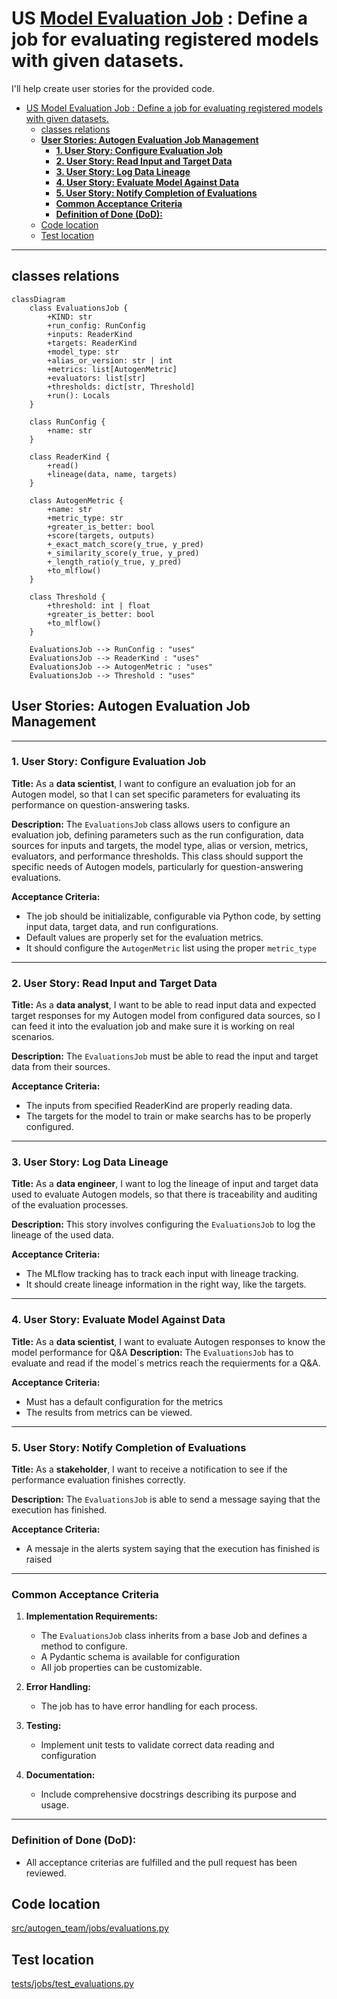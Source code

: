 
# US [Model Evaluation Job](./backlog_llmlops_regresion.md) : Define a job for evaluating registered models with given datasets.
I'll help create user stories for the provided code.


- [US Model Evaluation Job : Define a job for evaluating registered models with given datasets.](#us-model-evaluation-job--define-a-job-for-evaluating-registered-models-with-given-datasets)
  - [classes relations](#classes-relations)
  - [**User Stories: Autogen Evaluation Job Management**](#user-stories-autogen-evaluation-job-management)
    - [**1. User Story: Configure Evaluation Job**](#1-user-story-configure-evaluation-job)
    - [**2. User Story: Read Input and Target Data**](#2-user-story-read-input-and-target-data)
    - [**3. User Story: Log Data Lineage**](#3-user-story-log-data-lineage)
    - [**4. User Story: Evaluate Model Against Data**](#4-user-story-evaluate-model-against-data)
    - [**5. User Story: Notify Completion of Evaluations**](#5-user-story-notify-completion-of-evaluations)
    - [**Common Acceptance Criteria**](#common-acceptance-criteria)
    - [**Definition of Done (DoD):**](#definition-of-done-dod)
  - [Code location](#code-location)
  - [Test location](#test-location)

------------

## classes relations

```mermaid
classDiagram
    class EvaluationsJob {
        +KIND: str
        +run_config: RunConfig
        +inputs: ReaderKind
        +targets: ReaderKind
        +model_type: str
        +alias_or_version: str | int
        +metrics: list[AutogenMetric]
        +evaluators: list[str]
        +thresholds: dict[str, Threshold]
        +run(): Locals
    }

    class RunConfig {
        +name: str
    }

    class ReaderKind {
        +read()
        +lineage(data, name, targets)
    }

    class AutogenMetric {
        +name: str
        +metric_type: str
        +greater_is_better: bool
        +score(targets, outputs)
        +_exact_match_score(y_true, y_pred)
        +_similarity_score(y_true, y_pred)
        +_length_ratio(y_true, y_pred)
        +to_mlflow()
    }

    class Threshold {
        +threshold: int | float
        +greater_is_better: bool
        +to_mlflow()
    }

    EvaluationsJob --> RunConfig : "uses"
    EvaluationsJob --> ReaderKind : "uses"
    EvaluationsJob --> AutogenMetric : "uses"
    EvaluationsJob --> Threshold : "uses"

```

## **User Stories: Autogen Evaluation Job Management**

---

### **1. User Story: Configure Evaluation Job**

**Title:**
As a **data scientist**, I want to configure an evaluation job for an Autogen model, so that I can set specific parameters for evaluating its performance on question-answering tasks.

**Description:**
The `EvaluationsJob` class allows users to configure an evaluation job, defining parameters such as the run configuration, data sources for inputs and targets, the model type, alias or version, metrics, evaluators, and performance thresholds. This class should support the specific needs of Autogen models, particularly for question-answering evaluations.

**Acceptance Criteria:**

- The job should be initializable, configurable via Python code, by setting input data, target data, and run configurations.
- Default values are properly set for the evaluation metrics.
- It should configure the `AutogenMetric` list using the proper  `metric_type`

---

### **2. User Story: Read Input and Target Data**

**Title:**
As a **data analyst**, I want to be able to read input data and expected target responses for my Autogen model from configured data sources, so I can feed it into the evaluation job and make sure it is working on real scenarios.

**Description:**
The  `EvaluationsJob` must be able to read the input and target data from their sources.

**Acceptance Criteria:**

- The inputs from specified ReaderKind are properly reading data.
- The targets for the model  to train or make searchs has to be properly configured.
---

### **3. User Story: Log Data Lineage**

**Title:**
As a **data engineer**, I want to log the lineage of input and target data used to evaluate Autogen models, so that there is traceability and auditing of the evaluation processes.

**Description:**
This story involves configuring the  `EvaluationsJob` to log the lineage of the used data.

**Acceptance Criteria:**

- The MLflow tracking has to track each input with lineage tracking.
- It should create lineage information in the right way, like the targets.

---

### **4. User Story: Evaluate Model Against Data**

**Title:**
As a **data scientist**, I want to evaluate Autogen responses to know the model performance for Q&A
**Description:**
The  `EvaluationsJob` has to evaluate and read if the model´s metrics reach the requierments for a Q&A.

**Acceptance Criteria:**

- Must has a default configuration for the metrics
- The results from metrics can be viewed.

---

### **5. User Story: Notify Completion of Evaluations**

**Title:**
As a **stakeholder**, I want to receive a notification to see if the performance evaluation finishes correctly.

**Description:**
The  `EvaluationsJob` is able to send a message saying that the execution has finished.

**Acceptance Criteria:**

- A messaje in the alerts system saying that the execution has finished is raised
---

### **Common Acceptance Criteria**

1. **Implementation Requirements:**
   - The `EvaluationsJob` class inherits from a base Job and defines a method to configure.
   - A Pydantic schema is available for configuration
   - All job properties can be customizable.

2. **Error Handling:**
   - The job has to have error handling for each process.

3. **Testing:**
   - Implement unit tests to validate correct data reading and configuration

4. **Documentation:**
   - Include comprehensive docstrings describing its purpose and usage.

---

### **Definition of Done (DoD):**

- All acceptance criterias are fulfilled and the pull request has been reviewed.

## Code location

[src/autogen_team/jobs/evaluations.py](../src/autogen_team/jobs/evaluations.py)

## Test location

[tests/jobs/test_evaluations.py](../tests/jobs/test_evaluations.py)